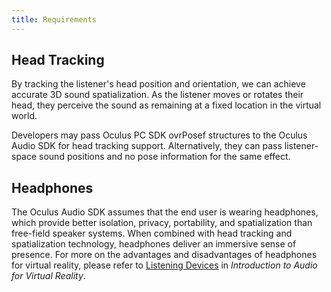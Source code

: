 ```yaml
---
title: Requirements
---
```

## Head Tracking

By tracking the listener's head position and orientation, we can achieve accurate 3D sound spatialization. As the listener moves or rotates their head, they perceive the sound as remaining at a fixed location in the virtual world.

Developers may pass Oculus PC SDK ovrPosef structures to the Oculus Audio SDK for head tracking support. Alternatively, they can pass listener-space sound positions and no pose information for the same effect.

## Headphones

The Oculus Audio SDK assumes that the end user is wearing headphones, which provide better isolation, privacy, portability, and spatialization than free-field speaker systems. When combined with head tracking and spatialization technology, headphones deliver an immersive sense of presence. For more on the advantages and disadvantages of headphones for virtual reality, please refer to [Listening Devices](/documentation/audiosdk/latest/concepts/audio-intro-devices/) in *Introduction to Audio for Virtual Reality*.

